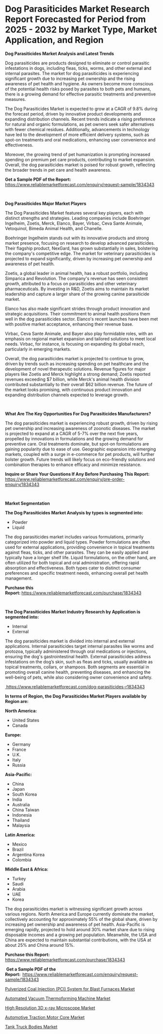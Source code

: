 <p><h1>Dog Parasiticides Market Research Report Forecasted for Period from 2025 -  2032 by Market Type, Market Application, and Region</h1></p><p><strong>Dog Parasiticides Market Analysis and Latest Trends</strong></p>
<p><p>Dog parasiticides are products designed to eliminate or control parasitic infestations in dogs, including fleas, ticks, worms, and other external and internal parasites. The market for dog parasiticides is experiencing significant growth due to increasing pet ownership and the rising awareness of pet health and hygiene. As owners become more conscious of the potential health risks posed by parasites to both pets and humans, there is a growing demand for effective parasitic treatments and preventive measures.</p><p>The Dog Parasiticides Market is expected to grow at a CAGR of 9.8% during the forecast period, driven by innovative product developments and expanding distribution channels. Recent trends indicate a rising preference for natural and organic formulations, as pet owners seek safer alternatives with fewer chemical residues. Additionally, advancements in technology have led to the development of more efficient delivery systems, such as spot-on treatments and oral medications, enhancing user convenience and effectiveness.</p><p>Moreover, the growing trend of pet humanization is prompting increased spending on premium pet care products, contributing to market expansion. Overall, the dog parasiticides market is poised for robust growth, reflecting the broader trends in pet care and health awareness.</p></p>
<p><strong>Get a Sample PDF of the Report:&nbsp;</strong> <a href="https://www.reliablemarketforecast.com/enquiry/request-sample/1834343?utm_campaign=1833&utm_medium=2&utm_source=Github&utm_content=ia&utm_term=28022025&utm_id=dog-parasiticides">https://www.reliablemarketforecast.com/enquiry/request-sample/1834343</a></p>
<p>&nbsp;</p>
<p><strong>Dog Parasiticides Major Market Players</strong></p>
<p><p>The Dog Parasiticides Market features several key players, each with distinct strengths and strategies. Leading companies include Boehringer Ingelheim, Zoetis, Merck, Elanco, Bayer, Virbac, Ceva Sante Animale, Vetoquinol, Bimeda Animal Health, and Chanelle.</p><p>Boehringer Ingelheim stands out with its innovative products and strong market presence, focusing on research to develop advanced parasiticides. Their flagship product, NexGard, has grown substantially in sales, bolstering the company's competitive edge. The market for veterinary parasiticides is projected to expand significantly, driven by increasing pet ownership and awareness of pet health.</p><p>Zoetis, a global leader in animal health, has a robust portfolio, including Simparica and Revolution. The company's revenue has seen consistent growth, attributed to a focus on parasiticides and other veterinary pharmaceuticals. By investing in R&D, Zoetis aims to maintain its market leadership and capture a larger share of the growing canine parasiticide market.</p><p>Elanco has also made significant strides through product innovation and strategic acquisitions. Their commitment to animal health positions them well in the dog parasiticides sector. Elanco's recent launches have been met with positive market acceptance, enhancing their revenue base.</p><p>Virbac, Ceva Sante Animale, and Bayer also play formidable roles, with an emphasis on regional market expansion and tailored solutions to meet local needs. Virbac, for instance, is focusing on expanding its global reach, particularly in emerging markets.</p><p>Overall, the dog parasiticides market is projected to continue to grow, driven by trends such as increasing spending on pet healthcare and the development of novel therapeutic solutions. Revenue figures for major players like Zoetis and Merck highlight a strong demand; Zoetis reported revenues exceeding $7 billion, while Merck's animal health division contributed substantially to their overall $62 billion revenue. The future of the market looks promising, with continuous product innovation and expanding distribution channels expected to leverage growth.</p></p>
<p>&nbsp;</p>
<p><strong>What Are The Key Opportunities For Dog Parasiticides Manufacturers?</strong></p>
<p><p>The dog parasiticides market is experiencing robust growth, driven by rising pet ownership and increasing awareness of zoonotic diseases. The market is projected to expand at a CAGR of 5-7% over the next five years, propelled by innovations in formulations and the growing demand for preventive care. Oral treatments dominate, but spot-on formulations are gaining popularity due to ease of use. Geographic expansion into emerging markets, coupled with a surge in e-commerce for pet products, will further bolster growth. Future trends will likely focus on eco-friendly solutions and combination therapies to enhance efficacy and minimize resistance.</p></p>
<p><strong>Inquire or Share Your Questions If Any Before Purchasing This Report:</strong> <a href="https://www.reliablemarketforecast.com/enquiry/pre-order-enquiry/1834343?utm_campaign=1833&utm_medium=2&utm_source=Github&utm_content=ia&utm_term=28022025&utm_id=dog-parasiticides">https://www.reliablemarketforecast.com/enquiry/pre-order-enquiry/1834343</a></p>
<p>&nbsp;</p>
<p><strong>Market Segmentation</strong></p>
<p><strong>The Dog Parasiticides Market Analysis by types is segmented into:</strong></p>
<p><ul><li>Powder</li><li>Liquid</li></ul></p>
<p><p>The dog parasiticides market includes various formulations, primarily categorized into powder and liquid types. Powder formulations are often used for external applications, providing convenience in topical treatments against fleas, ticks, and other parasites. They can be easily applied and typically have a longer shelf life. Liquid formulations, on the other hand, are often utilized for both topical and oral administration, offering rapid absorption and effectiveness. Both types cater to distinct consumer preferences and specific treatment needs, enhancing overall pet health management.</p></p>
<p><strong>Purchase this Report:&nbsp;</strong><a href="https://www.reliablemarketforecast.com/purchase/1834343?utm_campaign=1833&utm_medium=2&utm_source=Github&utm_content=ia&utm_term=28022025&utm_id=dog-parasiticides">https://www.reliablemarketforecast.com/purchase/1834343</a></p>
<p>&nbsp;</p>
<p><strong>The Dog Parasiticides Market Industry Research by Application is segmented into:</strong></p>
<p><ul><li>Internal</li><li>External</li></ul></p>
<p><p>The dog parasiticides market is divided into internal and external applications. Internal parasiticides target internal parasites like worms and protozoa, typically administered through oral medications or injections, ensuring the dog's gastrointestinal health. External parasiticides address infestations on the dog’s skin, such as fleas and ticks, usually available as topical treatments, collars, or shampoos. Both segments are essential in promoting overall canine health, preventing diseases, and enhancing the well-being of pets, while also considering owner convenience and safety.</p></p>
<p><a href="https://www.reliablemarketforecast.com/dog-parasiticides-r1834343?utm_campaign=1833&utm_medium=2&utm_source=Github&utm_content=ia&utm_term=28022025&utm_id=dog-parasiticides">&nbsp;https://www.reliablemarketforecast.com/dog-parasiticides-r1834343</a></p>
<p><strong>In terms of Region, the Dog Parasiticides Market Players available by Region are:</strong></p>
<p>
    <p> <strong> North America: </strong>
        <ul>
            <li>United States</li>
            <li>Canada</li>
        </ul>
        </p> 
    <p> <strong> Europe: </strong>
        <ul>
            <li>Germany</li>
            <li>France</li>
            <li>U.K.</li>
            <li>Italy</li>
            <li>Russia</li>
        </ul>
        </p> 
    <p> <strong> Asia-Pacific: </strong>
        <ul>
            <li>China</li>
            <li>Japan</li>
            <li>South Korea</li>
            <li>India</li>
            <li>Australia</li>
            <li>China Taiwan</li>
            <li>Indonesia</li>
            <li>Thailand</li>
            <li>Malaysia</li>
        </ul>
        </p> 
    <p> <strong> Latin America: </strong>
        <ul>
            <li>Mexico</li>
            <li>Brazil</li>
            <li>Argentina Korea</li>
            <li>Colombia</li>
        </ul>
        </p> 
    <p> <strong> Middle East & Africa: </strong>
        <ul>
            <li>Turkey</li>
            <li>Saudi</li>
            <li>Arabia</li>
            <li>UAE</li>
            <li>Korea</li>
        </ul>
    </p>
    </p>
<p><p>The dog parasiticides market is witnessing significant growth across various regions. North America and Europe currently dominate the market, collectively accounting for approximately 55% of the global share, driven by increasing pet ownership and awareness of pet health. Asia-Pacific is emerging rapidly, projected to hold around 30% market share due to rising disposable incomes and a growing pet population. Meanwhile, the USA and China are expected to maintain substantial contributions, with the USA at about 25% and China around 15%.</p></p>
<p><strong>Purchase this Report: </strong><a href="https://www.reliablemarketforecast.com/purchase/1834343?utm_campaign=1833&utm_medium=2&utm_source=Github&utm_content=ia&utm_term=28022025&utm_id=dog-parasiticides">https://www.reliablemarketforecast.com/purchase/1834343</a></p>
<p>&nbsp;<strong>Get a Sample PDF of the Report:&nbsp;&nbsp;</strong><a href="https://www.reliablemarketforecast.com/enquiry/request-sample/1834343?utm_campaign=1833&utm_medium=2&utm_source=Github&utm_content=ia&utm_term=28022025&utm_id=dog-parasiticides">https://www.reliablemarketforecast.com/enquiry/request-sample/1834343</a></p>
<p><strong></strong></p>
<p><p><a href="https://github.com/shadnfamoza/Market-Research-Report-List-1/blob/main/pulverized-coal-injection-pci-system-for-blast-furnaces-market.md?utm_campaign=1833&utm_medium=2&utm_source=Github&utm_content=ia&utm_term=28022025&utm_id=dog-parasiticides">Pulverized Coal Injection (PCI) System for Blast Furnaces Market</a></p><p><a href="https://github.com/normiaooghe3/Market-Research-Report-List-1/blob/main/automated-vacuum-thermoforming-machine-market.md?utm_campaign=1833&utm_medium=2&utm_source=Github&utm_content=ia&utm_term=28022025&utm_id=dog-parasiticides">Automated Vacuum Thermoforming Machine Market</a></p><p><a href="https://github.com/samesdufloiw/Market-Research-Report-List-1/blob/main/high-resolution-3d-x-ray-microscope-market.md?utm_campaign=1833&utm_medium=2&utm_source=Github&utm_content=ia&utm_term=28022025&utm_id=dog-parasiticides">High Resolution 3D x-ray Microscope Market</a></p><p><a href="https://github.com/jamesgomez337/Market-Research-Report-List-1/blob/main/automotive-traction-motor-core-market.md?utm_campaign=1833&utm_medium=2&utm_source=Github&utm_content=ia&utm_term=28022025&utm_id=dog-parasiticides">Automotive Traction Motor Core Market</a></p><p><a href="https://github.com/porstheftyux/Market-Research-Report-List-1/blob/main/tank-truck-bodies-market.md?utm_campaign=1833&utm_medium=2&utm_source=Github&utm_content=ia&utm_term=28022025&utm_id=dog-parasiticides">Tank Truck Bodies Market</a></p></p>
